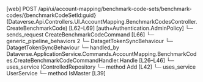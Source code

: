 [web] POST /api/ui/account-mapping/benchmark-code-sets/benchmark-codes/{benchmarkCodeSetId:guid}  (Dataverse.Api.Controllers.UI.AccountMapping.BenchmarkCodesController.CreateBenchmarkCode)  [L62–L69] [auth=Authentication.AdminPolicy]
  └─ sends_request CreateBenchmarkCodeCommand [L66]
    └─ generic_pipeline_behaviors 2
      └─ DatagetTokenSyncBehaviour
      └─ DatagetTokenSyncBehaviour
    └─ handled_by Dataverse.ApplicationService.Commands.AccountMapping.BenchmarkCodes.CreateBenchmarkCodeCommandHandler.Handle [L26–L46]
      └─ uses_service IControlledRepository<BenchmarkCode>
        └─ method Add [L42]
      └─ uses_service UserService
        └─ method IsMaster [L39]

